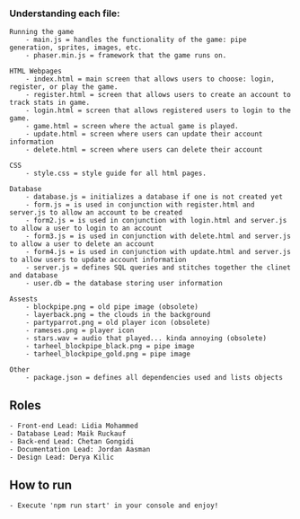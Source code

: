 
### Understanding each file:

    Running the game
        - main.js = handles the functionality of the game: pipe generation, sprites, images, etc.
        - phaser.min.js = framework that the game runs on.

    HTML Webpages
        - index.html = main screen that allows users to choose: login, register, or play the game.
        - register.html = screen that allows users to create an account to track stats in game.
        - login.html = screen that allows registered users to login to the game.
        - game.html = screen where the actual game is played.
        - update.html = screen where users can update their account information
        - delete.html = screen where users can delete their account

    CSS
        - style.css = style guide for all html pages. 

    Database
        - database.js = initializes a database if one is not created yet
        - form.js = is used in conjunction with register.html and server.js to allow an account to be created
        - form2.js = is used in conjunction with login.html and server.js to allow a user to login to an account
        - form3.js = is used in conjunction with delete.html and server.js to allow a user to delete an account
        - form4.js = is used in conjunction with update.html and server.js to allow users to update account information
        - server.js = defines SQL queries and stitches together the clinet and database
        - user.db = the database storing user information

    Assests
        - blockpipe.png = old pipe image (obsolete)
        - layerback.png = the clouds in the background
        - partyparrot.png = old player icon (obsolete)
        - rameses.png = player icon
        - stars.wav = audio that played... kinda annoying (obsolete)
        - tarheel_blockpipe_black.png = pipe image
        - tarheel_blockpipe_gold.png = pipe image

    Other
        - package.json = defines all dependencies used and lists objects
        
        
        
## Roles
    - Front-end Lead: Lidia Mohammed 
    - Database Lead: Maik Ruckauf
    - Back-end Lead: Chetan Gongidi
    - Documentation Lead: Jordan Aasman
    - Design Lead: Derya Kilic
    
## How to run
    - Execute 'npm run start' in your console and enjoy!
